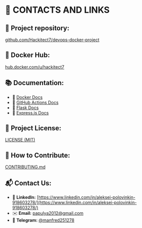 # 🔗 CONTACTS AND LINKS

## 📁 **Project repository:**

[github.com/Hackitect7/devops-docker-project](https://github.com/Hackitect7/devops-docker-project)

## 🐋 **Docker Hub:**

[hub.docker.com/u/hackitect7](https://hub.docker.com/u/hackitect7)

## 📚 **Documentation:**

- 🐳 [Docker Docs](https://docs.docker.com/)
- 🤖 [GitHub Actions Docs](https://docs.github.com/en/actions)
- 🐍 [Flask Docs](https://flask.palletsprojects.com/)
- 🚀 [Express.js Docs](https://expressjs.com/)

## 📄 **Project License:**

[LICENSE (MIT)](./LICENSE)

## 🤝 **How ​​to Contribute:**

[CONTRIBUTING.md](./CONTRIBUTING.md)

## 📬 **Contact Us:**

- 💼 **LinkedIn:** [https://www.linkedin.com/in/aleksei-polovinkin-918603278/](https://www.linkedin.com/in/aleksei-polovinkin-918603278/)
- ✉️ **Email:** [papulya2012@gmail.com](mailto:papulya2012@gmail.com)
- 💬 **Telegram:** [@manfred251278](https://t.me/Manfred251278)
